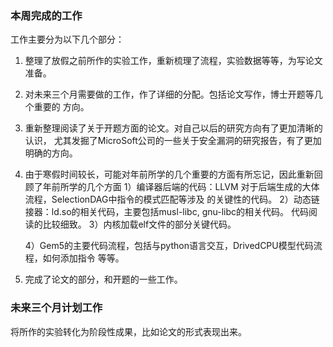 ### 本周完成的工作
工作主要分为以下几个部分：
1. 整理了放假之前所作的实验工作，重新梳理了流程，实验数据等等，为写论文准备。
2. 对未来三个月需要做的工作，作了详细的分配。包括论文写作，博士开题等几个重要的
   方向。
3. 重新整理阅读了关于开题方面的论文。对自己以后的研究方向有了更加清晰的认识，
   尤其发掘了MicroSoft公司的一些关于安全漏洞的研究报告，有了更加明确的方向。

4. 由于寒假时间较长，可能对年前所学的几个重要的方面有所忘记，因此重新回顾了年前所学的几个方面
	1）编译器后端的代码：LLVM 对于后端生成的大体流程，SelectionDAG中指令的模式匹配等涉及
	                  的关键性的代码。
	2）动态链接器：ld.so的相关代码，主要包括musl-libc, gnu-libc的相关代码。
				代码阅读的比较细致。
	3）内核加载elf文件的部分关键代码。

	4）Gem5的主要代码流程，包括与python语言交互，DrivedCPU模型代码流程，如何添加指令
	   等等。
5. 完成了论文的部分，和开题的一些工作。


### 未来三个月计划工作
将所作的实验转化为阶段性成果，比如论文的形式表现出来。